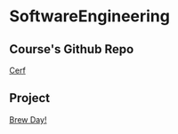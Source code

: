 # SoftwareEngineering

## Course's Github Repo
[Cerf](https://github.com/comp3053/Cerf)

## Project
[Brew Day!](/SCORE%202018%20Project_Brew%20Day!.md)
